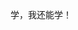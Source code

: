 学，我还能学！
<!---
SakuraWh/SakuraWh is a ✨ special ✨ repository because its `README.md` (this file) appears on your GitHub profile.
You can click the Preview link to take a look at your changes.
--->
